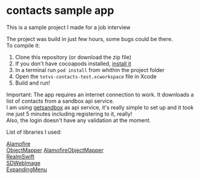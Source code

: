 # contacts sample app
This is a sample project I made for a job interview

The project was build in just few hours, some bugs could be there.  
To compile it:  

1) Clone this repository (or download the zip file)  
2) If you don't have cocoapods installed, [install it](https://cocoapods.org)  
3) In a terminal run `pod install` from whithin the project folder  
4) Open the `totvs-contacts-test.xcworkspace` file in Xcode  
5) Build and run!  

Important: The app requires an internet connection to work. It downloads a list of contacts from a sandbox api service.     
I am using [getsandbox](https://getsandbox.com) as api service, it's really simple to set up and it took me just 5 minutes including registering to it, really!  
Also, the login doesn't have any validation at the moment.

List of libraries I used:  

[Alamofire](https://github.com/Alamofire/Alamofire)   
[ObjectMapper](https://github.com/Hearst-DD/ObjectMapper) 
[AlamofireObjectMapper](https://github.com/tristanhimmelman/AlamofireObjectMapper)  
[RealmSwift](https://realm.io)  
[SDWebImage](https://github.com/rs/SDWebImage)   
[ExpandingMenu](https://github.com/monoqlo/ExpandingMenu)  
